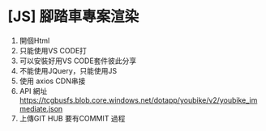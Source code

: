 # [JS] 腳踏車專案渲染

1. 開個Html
2. 只能使用VS CODE打
3. 可以安裝好用VS CODE套件彼此分享
4. 不能使用JQuery，只能使用JS
5. 使用 axios CDN串接
6. API 網址  https://tcgbusfs.blob.core.windows.net/dotapp/youbike/v2/youbike_immediate.json
7. 上傳GIT HUB 要有COMMIT 過程
